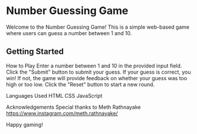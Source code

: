 # Number Guessing Game

Welcome to the Number Guessing Game! This is a simple web-based game where users can guess a number between 1 and 10.

## Getting Started

How to Play
Enter a number between 1 and 10 in the provided input field.
Click the "Submit" button to submit your guess.
If your guess is correct, you win! If not, the game will provide feedback on whether your guess was too high or too low.
Click the "Reset" button to start a new round.

Languages Used
HTML
CSS
JavaScript

Acknowledgements
Special thanks to Meth Rathnayake https://www.instagram.com/meth.rathnayake/

Happy gaming!
